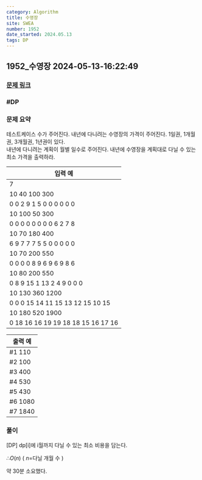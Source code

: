 ```yaml
---
category: Algorithm
title: 수영장
site: SWEA
number: 1952
date_started: 2024.05.13
tags: DP
---
```

## 1952_수영장 2024-05-13-16:22:49
### [문제 링크](https://swexpertacademy.com/main/code/problem/problemDetail.do?contestProbId=AV5PpFQaAQMDFAUq)

### #DP

### 문제 요약
테스트케이스 수가 주어진다.
내년에 다니려는 수영장의 가격이 주어진다. 1일권, 1개월권, 3개월권, 1년권이 있다.  
내년에 다니려는 계획이 월별 일수로 주어진다.
내년에 수영장을 계획대로 다닐 수 있는 최소 가격을 출력하라.
    

| 입력 예 |
| --- |  
|7| 
|10 40 100 300|
|0 0 2 9 1 5 0 0 0 0 0 0|
|10 100 50 300|
|0 0 0 0 0 0 0 0 6 2 7 8|
|10 70 180 400|
|6 9 7 7 7 5 5 0 0 0 0 0|
|10 70 200 550|
|0 0 0 0 8 9 6 9 6 9 8 6|
|10 80 200 550|
|0 8 9 15 1 13 2 4 9 0 0 0|
|10 130 360 1200|
|0 0 0 15 14 11 15 13 12 15 10 15|
|10 180 520 1900|
|0 18 16 16 19 19 18 18 15 16 17 16|

| 출력 예 |
| --- |
|#1 110|
|#2 100|
|#3 400|
|#4 530|
|#5 430|
|#6 1080|
|#7 1840|

### 풀이

[DP]
dp[i]에 i월까지 다닐 수 있는 최소 비용을 담는다.

$∴ O(n)$ ( $n$=다닐 개월 수 )

약 30분 소요했다.